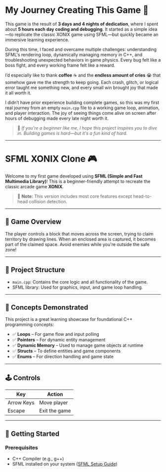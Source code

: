 # My Journey Creating This Game 🚀

This game is the result of **3 days and 4 nights of dedication**, where I spent about **5 hours each day coding and debugging**. It started as a simple idea—to replicate the classic XONIX game using SFML—but quickly became an immersive learning experience.

During this time, I faced and overcame multiple challenges: understanding SFML's rendering loop, dynamically managing memory in C++, and troubleshooting unexpected behaviors in game physics. Every bug felt like a boss fight, and every working frame felt like a reward.

I’d especially like to thank **coffee** ☕ and the **endless amount of cries** 😭 that somehow gave me the strength to keep going. Each crash, glitch, or logical error taught me something new, and every small win brought joy that made it all worth it.

I didn’t have prior experience building complete games, so this was my first real journey from an empty `main.cpp` file to a working game loop, animation, and player interaction. The joy of seeing things come alive on screen after hours of debugging made every late night worth it.

> 💬 *If you're a beginner like me, I hope this project inspires you to dive in. Building games is hard—but it's a fun kind of hard.*

---

# SFML XONIX Clone 🎮

Welcome to my first game developed using **SFML (Simple and Fast Multimedia Library)**! This is a beginner-friendly attempt to recreate the classic arcade game **XONIX**.

> 🚧 **Note:** This version includes most core features except head-to-head collision detection.

---

## 🎯 Game Overview

The player controls a block that moves across the screen, trying to claim territory by drawing lines. When an enclosed area is captured, it becomes part of the claimed space. Avoid enemies while you're outside the safe zone!

---

## 📁 Project Structure

- `main.cpp`: Contains the core logic and all functionality of the game.
- SFML library: Used for graphics, input, and game loop handling.

---

## 🧠 Concepts Demonstrated

This project is a great learning showcase for foundational C++ programming concepts:

- ✅ **Loops** – For game flow and input polling  
- ✅ **Pointers** – For dynamic entity management  
- ✅ **Dynamic Memory** – Used to manage game objects at runtime  
- ✅ **Structs** – To define entities and game components  
- ✅ **Enums** – For direction handling and game state  

---

## 🕹️ Controls

| Key        | Action        |
|------------|---------------|
| Arrow Keys | Move player   |
| Escape     | Exit the game |

---

## 🚀 Getting Started

### Prerequisites

- C++ Compiler (e.g., g++)
- SFML installed on your system ([SFML Setup Guide](https://www.sfml-dev.org/tutorials/))

